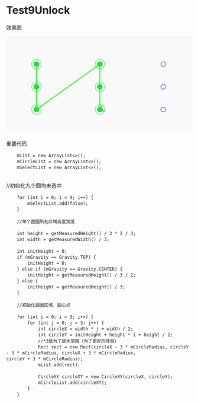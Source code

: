 # Test9Unlock

效果图

![](gif/a.gif)

重要代码
       
        
        mList = new ArrayList<>();
        mCircleList = new ArrayList<>();
        mSelectList = new ArrayList<>();
        
        //初始化九个圆均未选中
        
        for (int i = 0; i < 9; i++) {
            mSelectList.add(false);
        }

        //单个圆圈所处区域高度宽度
        
        int height = getMeasuredHeight() / 3 * 2 / 3;
        int width = getMeasuredWidth() / 3;

        int initHeight = 0;
        if (mGravity == Gravity.TOP) {
            initHeight = 0;
        } else if (mGravity == Gravity.CENTER) {
            initHeight = getMeasuredHeight() / 3 / 2;
        } else {
            initHeight = getMeasuredHeight() / 3;
        }

        //初始化圆圈区域，圆心点
        
        for (int i = 0; i < 3; i++) {
            for (int j = 0; j < 3; j++) {
                int circleX = width * j + width / 2;
                int circleY = initHeight + height * i + height / 2;
                //*3是为了放大范围（为了更好的体验）
                Rect rect = new Rect(circleX - 3 * mCircleRadius, circleY - 3 * mCircleRadius, circleX + 3 * mCircleRadius,                             circleY + 3 * mCircleRadius);
                mList.add(rect);

                CircleXY circleXY = new CircleXY(circleX, circleY);
                mCircleList.add(circleXY);
            }
        }

    
